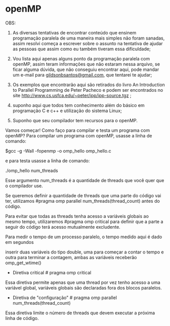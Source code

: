 # openMP

OBS:
1. As diversas tentativas de encontrar conteúdo que ensinem programação paralela de uma maneira mais simples não foram sanadas, assim resolvi começa a escrever sobre o assunto na tentativa de ajudar as pessoas que assim como eu também tiveram essa dificuldade;

2. Vou lista aqui apenas alguns ponto da programação paralela com openMP, assim teram informações que não estaram nessa arquivo, se ficar alguma dúvida, que não conseguiu encontrar aqui, pode mandar um e-mail para gildsonbsantos@gmail.com, que tentarei te ajudar;

3. Os exemplos que encontrarão aqui são retirados do livro An Introduction to Parallel Programming de Peter Pacheco e podem ser encontrados no site http://www.cs.usfca.edu/~peter/ipp/ipp-source.tgz ;

4. suponho aqui que todos tem conhecimento além do básico em programação C e c++ e utilização do sistema Linux;

5. Suponho que seu compilador tem recursos para o openMP.


Vamos começar!
Como faço para compilar e testa um programa com openMP?
Para compilar um programa com openMP, usasse a linha de comando:

$gcc -g -Wall -fopenmp -o  omp_hello omp_hello.c

e para testa usasse a linha de comando:

./omp_hello num_threads

Esse argumento num_threads é a quantidade de threads que você quer que o compilador use.

Se queremos definir a quantidade de threads que uma parte do código vai ter, utilizamos #pragma omp parallel num_threads(thread_count) antes do código.

Para evitar que todas as threads tenha acesso a variáveis globais ao mesmo tempo, utilizaremos #pragma omp critical para definir que a parte a seguir do código terá acesso mutualmente excludente.

Para medir o tempo de um processo paralelo, o tempo medido aqui é dado em segundos

inserir duas variáveis do tipo double, uma para começar a contar o tempo e outra para terminar a contagem, ambas as variáveis receberão omp_get_wtime()

* Diretiva critical # pragma omp critical

Essa diretiva permite apenas que uma thread por vez tenho acesso a uma variável global, variáveis globais são declaradas fora dos blocos paralelos.

* Diretiva de "configuração" # pragma omp parallel num_threads(thread_count)

Essa diretiva limite o número de threads que devem executar a próxima linha de código.

